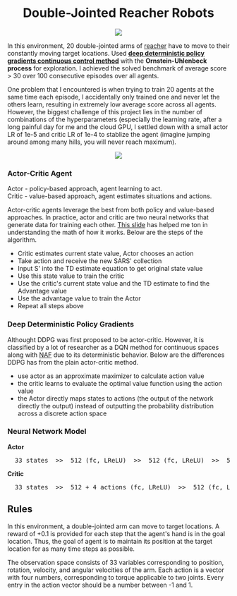<h1 align="center">Double-Jointed Reacher Robots</h1>

<p align="center">
  <image src="output/result.gif">
</p>
  
In this environment, 20 double-jointed arms of [reacher](https://github.com/Unity-Technologies/ml-agents/blob/master/docs/Learning-Environment-Examples.md) have to move to their constantly moving target locations. Used [**deep deterministic policy gradients continuous control method**](https://arxiv.org/abs/1509.02971) with the **Ornstein-Uhlenbeck process** for exploration. I achieved the solved benchmark of average score > 30 over 100 consecutive episodes over all agents. 

One problem that I encountered is when trying to train 20 agents at the same time each episode, I accidentally only trained one and never let the others learn, resulting in extremely low average score across all agents. However, the biggest challenge of this project lies in the number of combinations of the hyperparameters (especially the learning rate, after a long painful day for me and the cloud GPU, I settled down with a small actor LR of 1e-5 and critic LR of 1e-4 to stablize the agent (imagine jumping around among many hills, you will never reach maximum). 

<p align="center">
  <image src="output/score.png">
</p>

### Actor-Critic Agent

Actor - policy-based approach, agent learning to act.\
Critic - value-based approach, agent estimates situations and actions.

Actor-critic agents leverage the best from both policy and value-based approaches. In practice, actor and critic are two neural networks that generate data for training each other. [This slide](http://rail.eecs.berkeley.edu/deeprlcourse-fa17/f17docs/lecture_5_actor_critic_pdf.pdf) has helped me ton in understanding the math of how it works. Below are the steps of the algorithm. 

- Critic estimates current state value, Actor chooses an action
- Take action and receive the new SARS' collection
- Input S' into the TD estimate equation to get original state value
- Use this state value to train the critic
- Use the critic's current state value and the TD estimate to find the Advantage value
- Use the advantage value to train the Actor
- Repeat all steps above

### Deep Deterministic Policy Gradients

Althought DDPG was first proposed to be actor-critic. However, it is classified by a lot of researcher as a DQN method for continuous spaces along with [NAF](https://arxiv.org/abs/1603.00748) due to its deterministic behavior. Below are the differences DDPG has from the plain actor-critic method.

- use actor as an approximate maximizer to calculate action value
- the critic learns to evaluate the optimal value function using the action value
- the Actor directly maps states to actions (the output of the network directly the output) instead of outputting the probability distribution across a discrete action space

### Neural Network Model

**Actor**
<pre>
  33 states  >>  512 (fc, LReLU)  >>  512 (fc, LReLU)  >>  512 (fc, LReLU)  >>  4 actions (tanh)
</pre>

**Critic**
<pre>
  33 states  >>  512 + 4 actions (fc, LReLU)  >>  512 (fc, LReLU)  >>  512 (fc, LReLU)  >>  1 value
</pre>

## Rules

In this environment, a double-jointed arm can move to target locations. A reward of +0.1 is provided for each step that the agent's hand is in the goal location. Thus, the goal of agent is to maintain its position at the target location for as many time steps as possible.

The observation space consists of 33 variables corresponding to position, rotation, velocity, and angular velocities of the arm. Each action is a vector with four numbers, corresponding to torque applicable to two joints. Every entry in the action vector should be a number between -1 and 1.